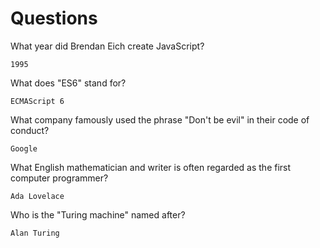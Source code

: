 # Questions

What year did Brendan Eich create JavaScript?

```
1995

```

What does "ES6" stand for?

```
ECMAScript 6

```

What company famously used the phrase "Don't be evil" in their code of conduct?

```
Google

```

What English mathematician and writer is often regarded as the first computer programmer?

```
Ada Lovelace
```

Who is the "Turing machine" named after?

```
Alan Turing

```
